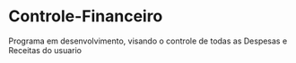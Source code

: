# Controle-Financeiro
Programa em desenvolvimento, visando o controle de todas as Despesas e Receitas do usuario

